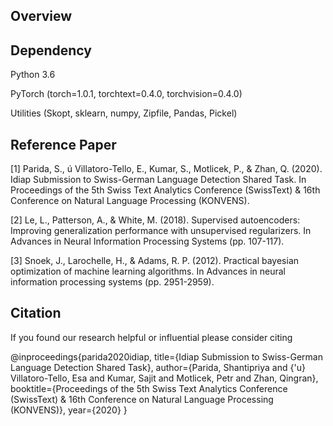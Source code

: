 Overview
---------



Dependency
----------

Python 3.6

PyTorch (torch=1.0.1, torchtext=0.4.0, torchvision=0.4.0)

Utilities (Skopt, sklearn, numpy, Zipfile, Pandas, Pickel) 


Reference Paper
---------------

[1] Parida, S., ú Villatoro-Tello, E., Kumar, S., Motlicek, P., & Zhan, Q. (2020). Idiap Submission to Swiss-German Language Detection Shared Task. In Proceedings of the 5th Swiss Text Analytics Conference (SwissText) & 16th Conference on Natural Language Processing (KONVENS).

[2] Le, L., Patterson, A., & White, M. (2018). Supervised autoencoders: Improving generalization performance with unsupervised regularizers. In Advances in Neural Information Processing Systems (pp. 107-117).

[3] Snoek, J., Larochelle, H., & Adams, R. P. (2012). Practical bayesian optimization of machine learning algorithms. In Advances in neural information processing systems (pp. 2951-2959).

Citation
--------

If you found our research helpful or influential please consider citing

@inproceedings{parida2020idiap,
  title={Idiap Submission to Swiss-German Language Detection Shared Task},
  author={Parida, Shantipriya and {\'u} Villatoro-Tello, Esa and Kumar, Sajit and Motlicek, Petr and Zhan, Qingran},
  booktitle={Proceedings of the 5th Swiss Text Analytics Conference (SwissText) \& 16th Conference on Natural Language Processing (KONVENS)},
  year={2020}
}

